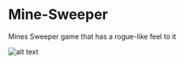 # Mine-Sweeper
Mines Sweeper game that has a rogue-like feel to it

![alt text](https://user-images.githubusercontent.com/28780428/105341850-ef65c600-5c22-11eb-8399-6e0f0f0bca7f.PNG)

